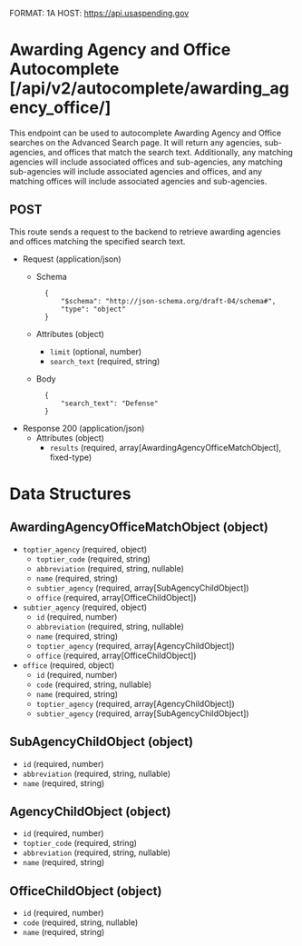 FORMAT: 1A
HOST: https://api.usaspending.gov

# Awarding Agency and Office Autocomplete [/api/v2/autocomplete/awarding_agency_office/]

This endpoint can be used to autocomplete Awarding Agency and Office searches on the Advanced Search page. It will return
any agencies, sub-agencies, and offices that match the search text. Additionally, any matching agencies will include associated
offices and sub-agencies, any matching sub-agencies will include associated agencies and offices, and any matching offices will include
associated agencies and sub-agencies.

## POST

This route sends a request to the backend to retrieve awarding agencies and offices matching the specified search text.

+ Request (application/json)
    + Schema

            {
                "$schema": "http://json-schema.org/draft-04/schema#",
                "type": "object"
            }

    + Attributes (object)
        + `limit` (optional, number)
        + `search_text` (required, string)
    + Body

            {
                "search_text": "Defense"
            }

+ Response 200 (application/json)
    + Attributes (object)
        + `results` (required, array[AwardingAgencyOfficeMatchObject], fixed-type)

# Data Structures

## AwardingAgencyOfficeMatchObject (object)
+ `toptier_agency` (required, object)
    + `toptier_code` (required, string)
    + `abbreviation` (required, string, nullable)
    + `name` (required, string)
    + `subtier_agency` (required, array[SubAgencyChildObject])
    + `office` (required, array[OfficeChildObject])
+ `subtier_agency` (required, object)
    + `id` (required, number)
    + `abbreviation` (required, string, nullable)
    + `name` (required, string)
    + `toptier_agency` (required, array[AgencyChildObject])
    + `office` (required, array[OfficeChildObject])
+ `office` (required, object)
    + `id` (required, number)
    + `code` (required, string, nullable)
    + `name` (required, string)
    + `toptier_agency` (required, array[AgencyChildObject])
    + `subtier_agency` (required, array[SubAgencyChildObject])

## SubAgencyChildObject (object)
+ `id` (required, number)
+ `abbreviation` (required, string, nullable)
+ `name` (required, string)

## AgencyChildObject (object)
+ `id` (required, number)
+ `toptier_code` (required, string)
+ `abbreviation` (required, string, nullable)
+ `name` (required, string)

## OfficeChildObject (object)
+ `id` (required, number)
+ `code` (required, string, nullable)
+ `name` (required, string)